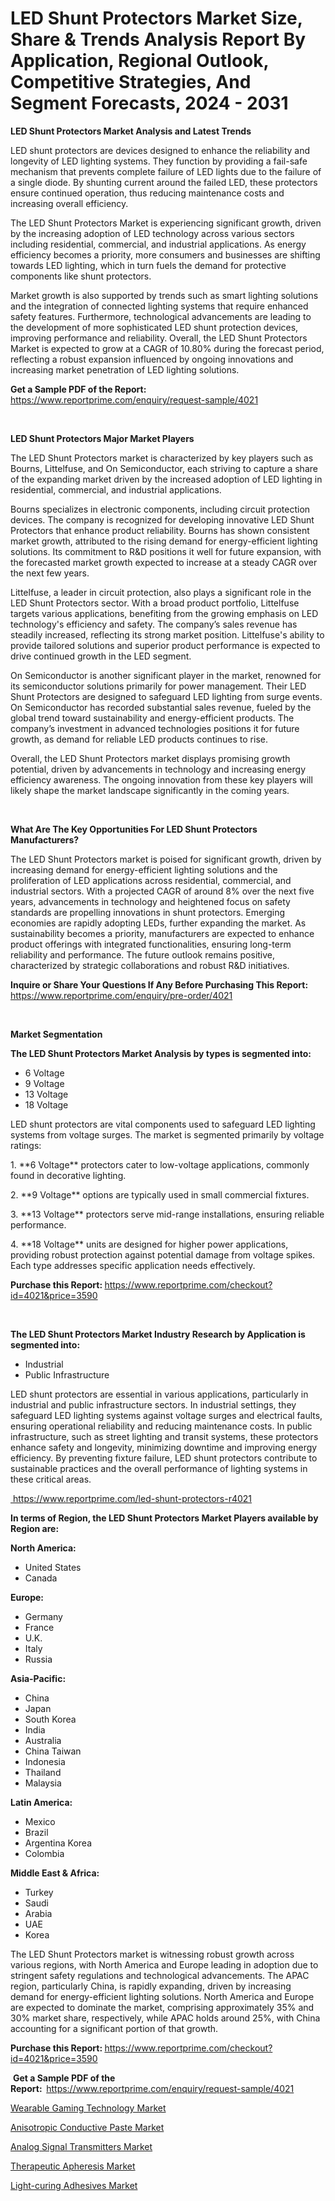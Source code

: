 <p><h1>LED Shunt Protectors Market Size, Share & Trends Analysis Report By Application, Regional Outlook, Competitive Strategies, And Segment Forecasts, 2024 - 2031</h1></p><p><strong>LED Shunt Protectors Market Analysis and Latest Trends</strong></p>
<p><p>LED shunt protectors are devices designed to enhance the reliability and longevity of LED lighting systems. They function by providing a fail-safe mechanism that prevents complete failure of LED lights due to the failure of a single diode. By shunting current around the failed LED, these protectors ensure continued operation, thus reducing maintenance costs and increasing overall efficiency.</p><p>The LED Shunt Protectors Market is experiencing significant growth, driven by the increasing adoption of LED technology across various sectors including residential, commercial, and industrial applications. As energy efficiency becomes a priority, more consumers and businesses are shifting towards LED lighting, which in turn fuels the demand for protective components like shunt protectors.</p><p>Market growth is also supported by trends such as smart lighting solutions and the integration of connected lighting systems that require enhanced safety features. Furthermore, technological advancements are leading to the development of more sophisticated LED shunt protection devices, improving performance and reliability. Overall, the LED Shunt Protectors Market is expected to grow at a CAGR of 10.80% during the forecast period, reflecting a robust expansion influenced by ongoing innovations and increasing market penetration of LED lighting solutions.</p></p>
<p><strong>Get a Sample PDF of the Report:&nbsp;</strong> <a href="https://www.reportprime.com/enquiry/request-sample/4021">https://www.reportprime.com/enquiry/request-sample/4021</a></p>
<p>&nbsp;</p>
<p><strong>LED Shunt Protectors Major Market Players</strong></p>
<p><p>The LED Shunt Protectors market is characterized by key players such as Bourns, Littelfuse, and On Semiconductor, each striving to capture a share of the expanding market driven by the increased adoption of LED lighting in residential, commercial, and industrial applications.</p><p>Bourns specializes in electronic components, including circuit protection devices. The company is recognized for developing innovative LED Shunt Protectors that enhance product reliability. Bourns has shown consistent market growth, attributed to the rising demand for energy-efficient lighting solutions. Its commitment to R&D positions it well for future expansion, with the forecasted market growth expected to increase at a steady CAGR over the next few years.</p><p>Littelfuse, a leader in circuit protection, also plays a significant role in the LED Shunt Protectors sector. With a broad product portfolio, Littelfuse targets various applications, benefiting from the growing emphasis on LED technology's efficiency and safety. The company’s sales revenue has steadily increased, reflecting its strong market position. Littelfuse's ability to provide tailored solutions and superior product performance is expected to drive continued growth in the LED segment.</p><p>On Semiconductor is another significant player in the market, renowned for its semiconductor solutions primarily for power management. Their LED Shunt Protectors are designed to safeguard LED lighting from surge events. On Semiconductor has recorded substantial sales revenue, fueled by the global trend toward sustainability and energy-efficient products. The company’s investment in advanced technologies positions it for future growth, as demand for reliable LED products continues to rise.</p><p>Overall, the LED Shunt Protectors market displays promising growth potential, driven by advancements in technology and increasing energy efficiency awareness. The ongoing innovation from these key players will likely shape the market landscape significantly in the coming years.</p></p>
<p>&nbsp;</p>
<p><strong>What Are The Key Opportunities For LED Shunt Protectors Manufacturers?</strong></p>
<p><p>The LED Shunt Protectors market is poised for significant growth, driven by increasing demand for energy-efficient lighting solutions and the proliferation of LED applications across residential, commercial, and industrial sectors. With a projected CAGR of around 8% over the next five years, advancements in technology and heightened focus on safety standards are propelling innovations in shunt protectors. Emerging economies are rapidly adopting LEDs, further expanding the market. As sustainability becomes a priority, manufacturers are expected to enhance product offerings with integrated functionalities, ensuring long-term reliability and performance. The future outlook remains positive, characterized by strategic collaborations and robust R&D initiatives.</p></p>
<p><strong>Inquire or Share Your Questions If Any Before Purchasing This Report:</strong> <a href="https://www.reportprime.com/enquiry/pre-order/4021">https://www.reportprime.com/enquiry/pre-order/4021</a></p>
<p>&nbsp;</p>
<p><strong>Market Segmentation</strong></p>
<p><strong>The LED Shunt Protectors Market Analysis by types is segmented into:</strong></p>
<p><ul><li>6 Voltage</li><li>9 Voltage</li><li>13 Voltage</li><li>18 Voltage</li></ul></p>
<p><p>LED shunt protectors are vital components used to safeguard LED lighting systems from voltage surges. The market is segmented primarily by voltage ratings: </p><p>1. **6 Voltage** protectors cater to low-voltage applications, commonly found in decorative lighting. </p><p>2. **9 Voltage** options are typically used in small commercial fixtures. </p><p>3. **13 Voltage** protectors serve mid-range installations, ensuring reliable performance. </p><p>4. **18 Voltage** units are designed for higher power applications, providing robust protection against potential damage from voltage spikes. Each type addresses specific application needs effectively.</p></p>
<p><strong>Purchase this Report:&nbsp;</strong><a href="https://www.reportprime.com/checkout?id=4021&price=3590">https://www.reportprime.com/checkout?id=4021&price=3590</a></p>
<p>&nbsp;</p>
<p><strong>The LED Shunt Protectors Market Industry Research by Application is segmented into:</strong></p>
<p><ul><li>Industrial</li><li>Public Infrastructure</li></ul></p>
<p><p>LED shunt protectors are essential in various applications, particularly in industrial and public infrastructure sectors. In industrial settings, they safeguard LED lighting systems against voltage surges and electrical faults, ensuring operational reliability and reducing maintenance costs. In public infrastructure, such as street lighting and transit systems, these protectors enhance safety and longevity, minimizing downtime and improving energy efficiency. By preventing fixture failure, LED shunt protectors contribute to sustainable practices and the overall performance of lighting systems in these critical areas.</p></p>
<p><a href="https://www.reportprime.com/led-shunt-protectors-r4021">&nbsp;https://www.reportprime.com/led-shunt-protectors-r4021</a></p>
<p><strong>In terms of Region, the LED Shunt Protectors Market Players available by Region are:</strong></p>
<p>
    <p> <strong> North America: </strong>
        <ul>
            <li>United States</li>
            <li>Canada</li>
        </ul>
        </p> 
    <p> <strong> Europe: </strong>
        <ul>
            <li>Germany</li>
            <li>France</li>
            <li>U.K.</li>
            <li>Italy</li>
            <li>Russia</li>
        </ul>
        </p> 
    <p> <strong> Asia-Pacific: </strong>
        <ul>
            <li>China</li>
            <li>Japan</li>
            <li>South Korea</li>
            <li>India</li>
            <li>Australia</li>
            <li>China Taiwan</li>
            <li>Indonesia</li>
            <li>Thailand</li>
            <li>Malaysia</li>
        </ul>
        </p> 
    <p> <strong> Latin America: </strong>
        <ul>
            <li>Mexico</li>
            <li>Brazil</li>
            <li>Argentina Korea</li>
            <li>Colombia</li>
        </ul>
        </p> 
    <p> <strong> Middle East & Africa: </strong>
        <ul>
            <li>Turkey</li>
            <li>Saudi</li>
            <li>Arabia</li>
            <li>UAE</li>
            <li>Korea</li>
        </ul>
    </p>
    </p>
<p><p>The LED Shunt Protectors market is witnessing robust growth across various regions, with North America and Europe leading in adoption due to stringent safety regulations and technological advancements. The APAC region, particularly China, is rapidly expanding, driven by increasing demand for energy-efficient lighting solutions. North America and Europe are expected to dominate the market, comprising approximately 35% and 30% market share, respectively, while APAC holds around 25%, with China accounting for a significant portion of that growth.</p></p>
<p><strong>Purchase this Report: </strong><a href="https://www.reportprime.com/checkout?id=4021&price=3590">https://www.reportprime.com/checkout?id=4021&price=3590</a></p>
<p>&nbsp;<strong>Get a Sample PDF of the Report:&nbsp;&nbsp;</strong><a href="https://www.reportprime.com/enquiry/request-sample/4021">https://www.reportprime.com/enquiry/request-sample/4021</a></p>
<p><strong></strong></p>
<p><p><a href="https://www.linkedin.com/pulse/charting-future-comprehensive-analysis-global-wearable-gaming-s2lbe?trackingId=VP7sqd0CQZ6FOlwdoYxSNw%3D%3D">Wearable Gaming Technology Market</a></p><p><a href="https://issuu.com/reportprime-2/docs/anisotropic-conductive-paste-market_a5ba0290a388ab">Anisotropic Conductive Paste Market</a></p><p><a href="https://github.com/FahadAhmed712/Market-Research-Report-List-1/blob/main/analog-signal-transmitters-market.md">Analog Signal Transmitters Market</a></p><p><a href="https://www.linkedin.com/pulse/therapeutic-apheresis-market-size-growth-industry-analysis-ifhqe?trackingId=Xd%2BpVleUTkWKaOscrwaWHg%3D%3D">Therapeutic Apheresis Market</a></p><p><a href="https://issuu.com/reportprime-2/docs/light-curing-adhesives-market-size-_92fe8c5cf130a2">Light-curing Adhesives Market</a></p></p>